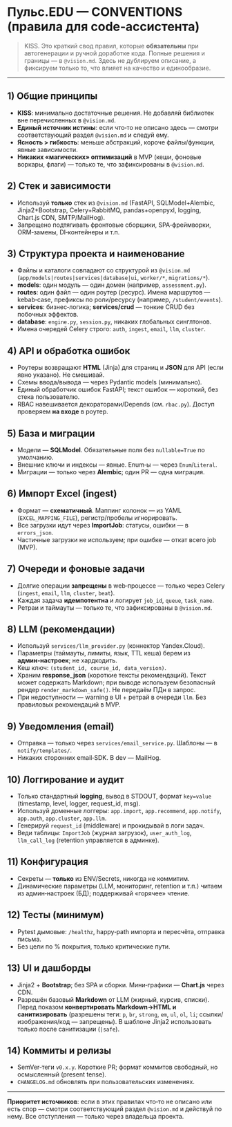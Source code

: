 # Пульс.EDU — CONVENTIONS (правила для code‑ассистента)

> KISS. Это краткий свод правил, которые **обязательны** при автогенерации и ручной доработке кода. Полные решения и границы — в `@vision.md`. Здесь не дублируем описание, а фиксируем только то, что влияет на качество и единообразие.

---

## 1) Общие принципы
- **KISS**: минимально достаточные решения. Не добавляй библиотек вне перечисленных в `@vision.md`.
- **Единый источник истины**: если что‑то не описано здесь — смотри соответствующий раздел `@vision.md` и следуй ему.
- **Ясность > гибкость**: меньше абстракций, короче файлы/функции, явные зависимости.
- **Никаких «магических» оптимизаций** в MVP (кеши, фоновые воркары, флаги) — только те, что зафиксированы в `@vision.md`.

## 2) Стек и зависимости
- Используй **только** стек из `@vision.md` (FastAPI, SQLModel+Alembic, Jinja2+Bootstrap, Celery+RabbitMQ, pandas+openpyxl, logging, Chart.js CDN, SMTP/MailHog).
- Запрещено подтягивать фронтовые сборщики, SPA‑фреймворки, ORM‑замены, DI‑контейнеры и т.п.

## 3) Структура проекта и наименование
- Файлы и каталоги совпадают со структурой из `@vision.md` (`app/models|routes|services|database|ui`, `worker/*`, `migrations/*`).
- **models**: один модуль — один домен (например, `assessment.py`).
- **routes**: один файл — один роутер (ресурс). Имена маршрутов — kebab‑case, префиксы по роли/ресурсу (например, `/student/events`).
- **services**: бизнес‑логика; **services/crud** — тонкие CRUD без побочных эффектов.
- **database**: `engine.py`, `session.py`, никаких глобальных синглтонов.
- Имена очередей Celery строго: `auth`, `ingest`, `email`, `llm`, `cluster`.

## 4) API и обработка ошибок
- Роутеры возвращают **HTML** (Jinja) для страниц и **JSON** для API (если явно указано). Не смешивай.
- Схемы ввода/вывода — через Pydantic models (минимально).
- Единый обработчик ошибок FastAPI; текст ошибок — короткий, без стека пользователю.
- RBAC навешивается декораторами/Depends (см. `rbac.py`). Доступ проверяем **на входе** в роутер.

## 5) База и миграции
- Модели — **SQLModel**. Обязательные поля без `nullable=True` по умолчанию.
- Внешние ключи и индексы — явные. Enum‑ы — через `Enum`/`Literal`.
- Миграции — только через **Alembic**; один PR — одна миграция.

## 6) Импорт Excel (ingest)
- Формат — **схематичный**. Маппинг колонок — из YAML (`EXCEL_MAPPING_FILE`), регистр/пробелы игнорировать.
- Все загрузки идут через **ImportJob**: статусы, ошибки — в `errors_json`.
- Частичные загрузки не используем; при ошибке — откат всего job (MVP).

## 7) Очереди и фоновые задачи
- Долгие операции **запрещены** в web‑процессе — только через Celery (`ingest`, `email`, `llm`, `cluster`, `beat`).
- Каждая задача **идемпотентна** и логирует `job_id`, `queue`, `task_name`.
- Ретраи и таймауты — только те, что зафиксированы в `@vision.md`.

## 8) LLM (рекомендации)
- Используй `services/llm_provider.py` (коннектор Yandex.Cloud).
- Параметры (таймауты, лимиты, язык, TTL кеша) берем из **админ‑настроек**; не хардкодить.
- Кеш ключ: `(student_id, course_id, data_version)`.
- Храним **response_json** (короткие тексты рекомендаций). Текст может содержать Markdown; при выводе используем безопасный рендер `render_markdown_safe()`. Не передаём ПДн в запрос.
- При недоступности — warning в UI + ретрай в очереди `llm`. Без правиловых рекомендаций в MVP.

## 9) Уведомления (email)
- Отправка — только через `services/email_service.py`. Шаблоны — в `notify/templates/`.
- Никаких сторонних email‑SDK. В dev — MailHog.

## 10) Логгирование и аудит
- Только стандартный **logging**, вывод в STDOUT, формат `key=value` (timestamp, level, logger, request_id, msg).
- Используй доменные логгеры: `app.import`, `app.recommend`, `app.notify`, `app.auth`, `app.cluster`, `app.llm`.
- Генерируй `request_id` (middleware) и прокидывай в логи задач.
- Веди таблицы: `ImportJob` (журнал загрузок), `user_auth_log`, `llm_call_log` (retention управляется в админке).

## 11) Конфигурация
- Секреты — **только** из ENV/Secrets, никогда не коммитим.
- Динамические параметры (LLM, мониторинг, retention и т.п.) читаем из админ‑настроек (БД); поддерживай «горячее» чтение.

## 12) Тесты (минимум)
- Pytest дымовые: `/healthz`, happy‑path импорта и пересчёта, отправка письма.
- Без цели по % покрытия, только критические пути.

## 13) UI и дашборды
- Jinja2 + **Bootstrap**; без SPA и сборки. Мини‑графики — **Chart.js** через CDN.
- Разрешён базовый **Markdown** от LLM (жирный, курсив, списки). Перед показом **конвертировать Markdown→HTML и санитизировать** (разрешены теги: `p`, `br`, `strong`, `em`, `ul`, `ol`, `li`; ссылки/изображения/код — запрещены). В шаблоне Jinja2 использовать только после санитизации (`|safe`).

## 14) Коммиты и релизы
- SemVer‑теги `v0.x.y`. Короткие PR; формат коммитов свободный, но осмысленный (present tense).
- `CHANGELOG.md` обновлять при пользовательских изменениях.

---

**Приоритет источников**: если в этих правилах что‑то не описано или есть спор — смотри соответствующий раздел `@vision.md` и действуй по нему. Все отступления — только через владельца проекта.

